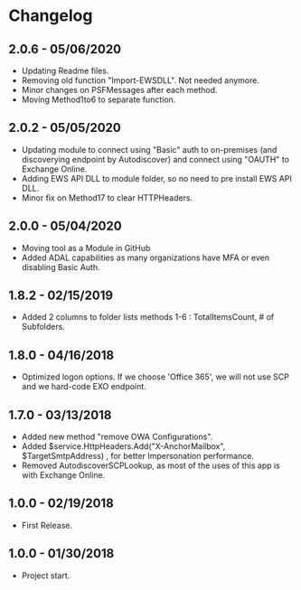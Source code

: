 ﻿# Changelog
## 2.0.6 - 05/06/2020
 - Updating Readme files.
 - Removing old function "Import-EWSDLL". Not needed anymore.
 - Minor changes on PSFMessages after each method.
 - Moving Method1to6 to separate function.
## 2.0.2 - 05/05/2020
 - Updating module to connect using "Basic" auth to on-premises (and discoverying endpoint by Autodiscover) and connect using "OAUTH" to Exchange Online.
 - Adding EWS API DLL to module folder, so no need to pre install EWS API DLL.
 - Minor fix on Method17 to clear HTTPHeaders.
## 2.0.0 - 05/04/2020
 - Moving tool as a Module in GitHub
 - Added ADAL capabilities as many organizations have MFA or even disabling Basic Auth.
## 1.8.2 - 02/15/2019
 - Added 2 columns to folder lists methods 1-6 : TotalItemsCount, # of Subfolders.
## 1.8.0 - 04/16/2018
 - Optimized logon options. If we choose 'Office 365', we will not use SCP and we hard-code EXO endpoint.
## 1.7.0 - 03/13/2018
 - Added new method "remove OWA Configurations".
 - Added $service.HttpHeaders.Add("X-AnchorMailbox", $TargetSmtpAddress) , for better Impersonation performance.
 - Removed AutodiscoverSCPLookup, as most of the uses of this app is with Exchange Online.
## 1.0.0 - 02/19/2018
 - First Release.
## 1.0.0 - 01/30/2018
 - Project start.